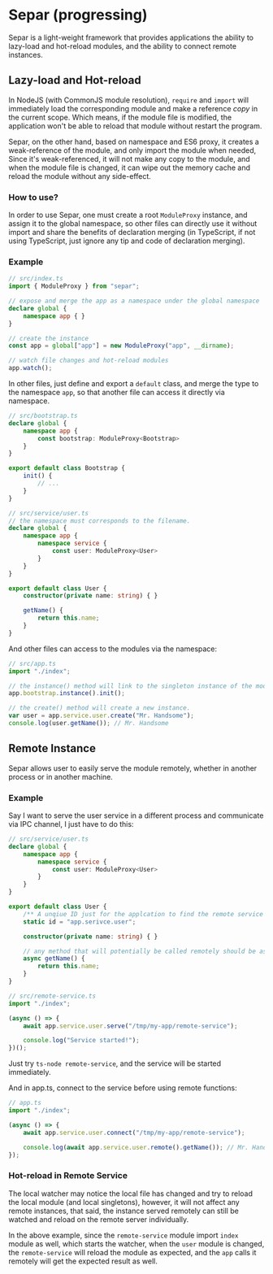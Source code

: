 # Separ (progressing)

Separ is a light-weight framework that provides applications the ability to 
lazy-load and hot-reload modules, and the ability to connect remote instances.

## Lazy-load and Hot-reload

In NodeJS (with CommonJS module resolution), `require` and `import` will 
immediately load the corresponding module and make a reference *copy* in the 
current scope. Which means, if the module file is modified, the application
won't be able to reload that module without restart the program.

Separ, on the other hand, based on namespace and ES6 proxy, it creates a 
weak-reference of the module, and only import the module when needed, Since 
it's weak-referenced, it will not make any copy to the module, and when the 
module file is changed, it can wipe out the memory cache and reload the module 
without any side-effect.

### How to use?

In order to use Separ, one must create a root `ModuleProxy` instance, and assign
it to the global namespace, so other files can directly use it without import 
and share the benefits of declaration merging (in TypeScript, if not using 
TypeScript, just ignore any tip and code of declaration merging).

### Example

```typescript
// src/index.ts
import { ModuleProxy } from "separ";

// expose and merge the app as a namespace under the global namespace
declare global {
    namespace app { }
}

// create the instance
const app = global["app"] = new ModuleProxy("app", __dirname);

// watch file changes and hot-reload modules
app.watch();
```

In other files, just define and export a `default` class, and merge the type to
the namespace `app`, so that another file can access it directly via namespace.

```typescript
// src/bootstrap.ts
declare global {
    namespace app {
        const bootstrap: ModuleProxy<Bootstrap>
    }
}

export default class Bootstrap {
    init() {
        // ...
    }
}
```

```typescript
// src/service/user.ts
// the namespace must corresponds to the filename.
declare global {
    namespace app {
        namespace service {
            const user: ModuleProxy<User>
        }
    }
}

export default class User {
    constructor(private name: string) { }

    getName() {
        return this.name;
    }
}
```

And other files can access to the modules via the namespace:

```typescript
// src/app.ts
import "./index";

// the instance() method will link to the singleton instance of the module.
app.bootstrap.instance().init();

// the create() method will create a new instance.
var user = app.service.user.create("Mr. Handsome");
console.log(user.getName()); // Mr. Handsome
```

## Remote Instance

Separ allows user to easily serve the module remotely, whether in another 
process or in another machine.

### Example

Say I want to serve the user service in a different process and communicate via
IPC channel, I just have to do this:

```typescript
// src/service/user.ts
declare global {
    namespace app {
        namespace service {
            const user: ModuleProxy<User>
        }
    }
}

export default class User {
    /** A unqiue ID just for the applcation to find the remote service */
    static id = "app.serivce.user";

    constructor(private name: string) { }

    // any method that will potentially be called remotely should be async.
    async getName() {
        return this.name;
    }
}
```

```typescript
// src/remote-service.ts
import "./index";

(async () => {
    await app.service.user.serve("/tmp/my-app/remote-service");

    console.log("Service started!");
})();
```

Just try `ts-node remote-service`, and the service will be started immediately.

And in app.ts, connect to the service before using remote functions:

```typescript
// app.ts
import "./index";

(async () => {
    await app.service.user.connect("/tmp/my-app/remote-service");

    console.log(await app.service.user.remote().getName()); // Mr. Handsome
});
```

### Hot-reload in Remote Service

The local watcher may notice the local file has changed and try to reload the 
local module (and local singletons), however, it will not affect any remote 
instances, that said, the instance served remotely can still be watched and 
reload on the remote server individually.

In the above example, since the `remote-service` module import `index` module as
well, which starts the watcher, when the `user` module is changed, the 
`remote-service` will reload the module as expected, and the `app` calls it 
remotely will get the expected result as well.
